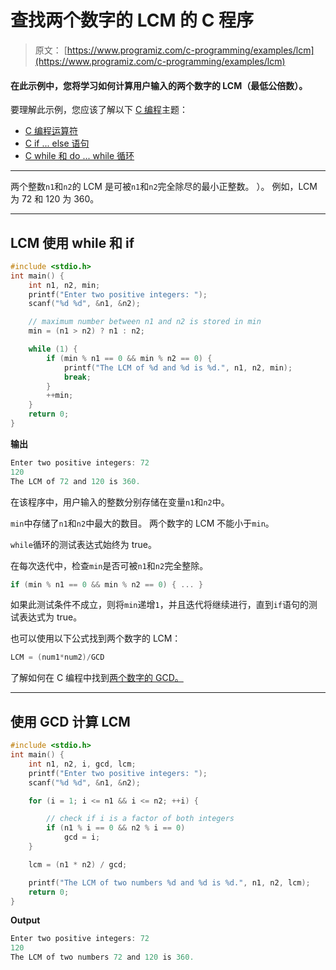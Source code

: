 # 查找两个数字的 LCM 的 C 程序

> 原文： [https://www.programiz.com/c-programming/examples/lcm](https://www.programiz.com/c-programming/examples/lcm)

#### 在此示例中，您将学习如何计算用户输入的两个数字的 LCM（最低公倍数）。

要理解此示例，您应该了解以下 [C 编程](/c-programming "C tutorial")主题：

*   [C 编程运算符](/c-programming/c-operators)
*   [C if ... else 语句](/c-programming/c-if-else-statement)
*   [C while 和 do ... while 循环](/c-programming/c-do-while-loops)

* * *

两个整数`n1`和`n2`的 LCM 是可被`n1`和`n2`完全除尽的最小正整数。 ）。 例如，LCM 为 72 和 120 为 360。

* * *

## LCM 使用 while 和 if

```c
#include <stdio.h>
int main() {
    int n1, n2, min;
    printf("Enter two positive integers: ");
    scanf("%d %d", &n1, &n2);

    // maximum number between n1 and n2 is stored in min
    min = (n1 > n2) ? n1 : n2;

    while (1) {
        if (min % n1 == 0 && min % n2 == 0) {
            printf("The LCM of %d and %d is %d.", n1, n2, min);
            break;
        }
        ++min;
    }
    return 0;
} 
```

**输出**

```c
Enter two positive integers: 72
120
The LCM of 72 and 120 is 360. 
```

在该程序中，用户输入的整数分别存储在变量`n1`和`n2`中。

`min`中存储了`n1`和`n2`中最大的数目。 两个数字的 LCM 不能小于`min`。

`while`循环的测试表达式始终为 true。

在每次迭代中，检查`min`是否可被`n1`和`n2`完全整除。

```c
if (min % n1 == 0 && min % n2 == 0) { ... }

```

如果此测试条件不成立，则将`min`递增`1`，并且迭代将继续进行，直到`if`语句的测试表达式为 true。

也可以使用以下公式找到两个数字的 LCM：

```c
LCM = (num1*num2)/GCD

```

了解如何在 C 编程中找到[两个数字的 GCD。](https://www.programiz.com/c-programming/examples/hcf-gcd)

* * *

## 使用 GCD 计算 LCM

```c
#include <stdio.h>
int main() {
    int n1, n2, i, gcd, lcm;
    printf("Enter two positive integers: ");
    scanf("%d %d", &n1, &n2);

    for (i = 1; i <= n1 && i <= n2; ++i) {

        // check if i is a factor of both integers
        if (n1 % i == 0 && n2 % i == 0)
            gcd = i;
    }

    lcm = (n1 * n2) / gcd;

    printf("The LCM of two numbers %d and %d is %d.", n1, n2, lcm);
    return 0;
} 
```

**Output**

```c
Enter two positive integers: 72
120
The LCM of two numbers 72 and 120 is 360. 
```